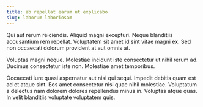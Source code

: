 ```yaml
---
title: ab repellat earum ut explicabo
slug: laborum laboriosam
---
```


Qui aut rerum reiciendis. Aliquid magni excepturi. Neque blanditiis accusantium rem repellat. Voluptatem sit amet id sint vitae magni ex. Sed non occaecati dolorum provident at aut omnis at.

Voluptas magni neque. Molestiae incidunt iste consectetur ut nihil rerum ad. Ducimus consectetur iste non. Molestiae amet temporibus.

Occaecati iure quasi aspernatur aut nisi qui sequi. Impedit debitis quam est ad et atque sint. Eos amet consectetur nisi quae nihil molestiae. Voluptatum a delectus nam dolorem dolores repellendus minus in. Voluptas atque quas. In velit blanditiis voluptate voluptatem quis.
